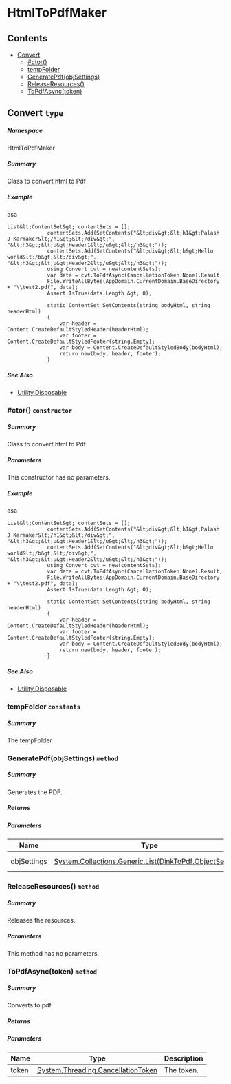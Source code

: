 <a name='assembly'></a>
# HtmlToPdfMaker

## Contents

- [Convert](#T-HtmlToPdfMaker-Convert 'HtmlToPdfMaker.Convert')
  - [#ctor()](#M-HtmlToPdfMaker-Convert-#ctor-System-Collections-Generic-IReadOnlyList{HtmlToPdfMaker-ContentSet},System-String,DinkToPdf-Orientation,DinkToPdf-PaperKind- 'HtmlToPdfMaker.Convert.#ctor(System.Collections.Generic.IReadOnlyList{HtmlToPdfMaker.ContentSet},System.String,DinkToPdf.Orientation,DinkToPdf.PaperKind)')
  - [tempFolder](#F-HtmlToPdfMaker-Convert-tempFolder 'HtmlToPdfMaker.Convert.tempFolder')
  - [GeneratePdf(objSettings)](#M-HtmlToPdfMaker-Convert-GeneratePdf-System-Collections-Generic-List{DinkToPdf-ObjectSettings}- 'HtmlToPdfMaker.Convert.GeneratePdf(System.Collections.Generic.List{DinkToPdf.ObjectSettings})')
  - [ReleaseResources()](#M-HtmlToPdfMaker-Convert-ReleaseResources 'HtmlToPdfMaker.Convert.ReleaseResources')
  - [ToPdfAsync(token)](#M-HtmlToPdfMaker-Convert-ToPdfAsync-System-Threading-CancellationToken- 'HtmlToPdfMaker.Convert.ToPdfAsync(System.Threading.CancellationToken)')

<a name='T-HtmlToPdfMaker-Convert'></a>
## Convert `type`

##### Namespace

HtmlToPdfMaker

##### Summary

Class to convert html to Pdf

##### Example

asa

```
List&lt;ContentSet&gt; contentSets = [];
             contentSets.Add(SetContents("&lt;div&gt;&lt;h1&gt;Palash J Karmaker&lt;/h1&gt;&lt;/div&gt;", "&lt;h3&gt;&lt;u&gt;Header1&lt;/u&gt;&lt;/h3&gt;"));
             contentSets.Add(SetContents("&lt;div&gt;&lt;b&gt;Hello world&lt;/b&gt;&lt;/div&gt;", "&lt;h3&gt;&lt;u&gt;Header2&lt;/u&gt;&lt;/h3&gt;"));
             using Convert cvt = new(contentSets);
             var data = cvt.ToPdfAsync(CancellationToken.None).Result;
             File.WriteAllBytes(AppDomain.CurrentDomain.BaseDirectory + "\\test2.pdf", data);
             Assert.IsTrue(data.Length &gt; 0);
            
             static ContentSet SetContents(string bodyHtml, string headerHtml)
             {
                 var header = Content.CreateDefaultStyledHeader(headerHtml);
                 var footer = Content.CreateDefaultStyledFooter(string.Empty);
                 var body = Content.CreateDefaultStyledBody(bodyHtml);
                 return new(body, header, footer);
             }
```

##### See Also

- [Utility.Disposable](#T-Utility-Disposable 'Utility.Disposable')

<a name='M-HtmlToPdfMaker-Convert-#ctor-System-Collections-Generic-IReadOnlyList{HtmlToPdfMaker-ContentSet},System-String,DinkToPdf-Orientation,DinkToPdf-PaperKind-'></a>
### #ctor() `constructor`

##### Summary

Class to convert html to Pdf

##### Parameters

This constructor has no parameters.

##### Example

asa

```
List&lt;ContentSet&gt; contentSets = [];
             contentSets.Add(SetContents("&lt;div&gt;&lt;h1&gt;Palash J Karmaker&lt;/h1&gt;&lt;/div&gt;", "&lt;h3&gt;&lt;u&gt;Header1&lt;/u&gt;&lt;/h3&gt;"));
             contentSets.Add(SetContents("&lt;div&gt;&lt;b&gt;Hello world&lt;/b&gt;&lt;/div&gt;", "&lt;h3&gt;&lt;u&gt;Header2&lt;/u&gt;&lt;/h3&gt;"));
             using Convert cvt = new(contentSets);
             var data = cvt.ToPdfAsync(CancellationToken.None).Result;
             File.WriteAllBytes(AppDomain.CurrentDomain.BaseDirectory + "\\test2.pdf", data);
             Assert.IsTrue(data.Length &gt; 0);
            
             static ContentSet SetContents(string bodyHtml, string headerHtml)
             {
                 var header = Content.CreateDefaultStyledHeader(headerHtml);
                 var footer = Content.CreateDefaultStyledFooter(string.Empty);
                 var body = Content.CreateDefaultStyledBody(bodyHtml);
                 return new(body, header, footer);
             }
```

##### See Also

- [Utility.Disposable](#T-Utility-Disposable 'Utility.Disposable')

<a name='F-HtmlToPdfMaker-Convert-tempFolder'></a>
### tempFolder `constants`

##### Summary

The tempFolder

<a name='M-HtmlToPdfMaker-Convert-GeneratePdf-System-Collections-Generic-List{DinkToPdf-ObjectSettings}-'></a>
### GeneratePdf(objSettings) `method`

##### Summary

Generates the PDF.

##### Returns



##### Parameters

| Name | Type | Description |
| ---- | ---- | ----------- |
| objSettings | [System.Collections.Generic.List{DinkToPdf.ObjectSettings}](http://msdn.microsoft.com/query/dev14.query?appId=Dev14IDEF1&l=EN-US&k=k:System.Collections.Generic.List 'System.Collections.Generic.List{DinkToPdf.ObjectSettings}') | The object settings. |

<a name='M-HtmlToPdfMaker-Convert-ReleaseResources'></a>
### ReleaseResources() `method`

##### Summary

Releases the resources.

##### Parameters

This method has no parameters.

<a name='M-HtmlToPdfMaker-Convert-ToPdfAsync-System-Threading-CancellationToken-'></a>
### ToPdfAsync(token) `method`

##### Summary

Converts to pdf.

##### Returns



##### Parameters

| Name | Type | Description |
| ---- | ---- | ----------- |
| token | [System.Threading.CancellationToken](http://msdn.microsoft.com/query/dev14.query?appId=Dev14IDEF1&l=EN-US&k=k:System.Threading.CancellationToken 'System.Threading.CancellationToken') | The token. |

